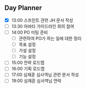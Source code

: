 ## Day Planner
- [x] 13:00 스프린트 관련 JH 문서 작성
- [ ] 13:30 아바타 가이드라인 회의 참여
- [ ] 14:00 PO 미팅 준비
	- [ ] 관련하여 PO가 하는 일에 대한 정리
	- [ ] 목표 설정
	- [ ] 가설 설정
	- [ ] 기능 설정
- [ ] 15:00 전략 로드맵
- [ ] 16:00 기획 로드맵
- [ ] 17:00 심재훈 심사역님 관련 문서 작성
- [ ] 19:00 심재훈 심사역님 연락